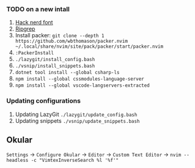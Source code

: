 ### TODO on a new intall
1. [Hack nerd font](https://www.nerdfonts.com/font-downloads)
1. [Ripgrep](https://github.com/BurntSushi/ripgrep#installation)
1. Install packer: `git clone --depth 1 https://github.com/wbthomason/packer.nvim  ~/.local/share/nvim/site/pack/packer/start/packer.nvim`
1. `:PackerInstall`
1. `./lazygit/install_config.bash`
1. `./vsnip/install_snippets.bash`
1. `dotnet tool install --global csharp-ls`
1. `npm install --global cssmodules-language-server`
1. `npm install --global vscode-langservers-extracted`

### Updating configurations
1. Updating LazyGit `./lazygit/update_config.bash`
1. Updating snippets `./vsnip/update_snippets.bash`

## Okular
`Settings` -> `Configure Okular` -> `Editor` -> `Custom Text Editor` -> `nvim --headless -c "VimtexInverseSearch %l '%f'"`
